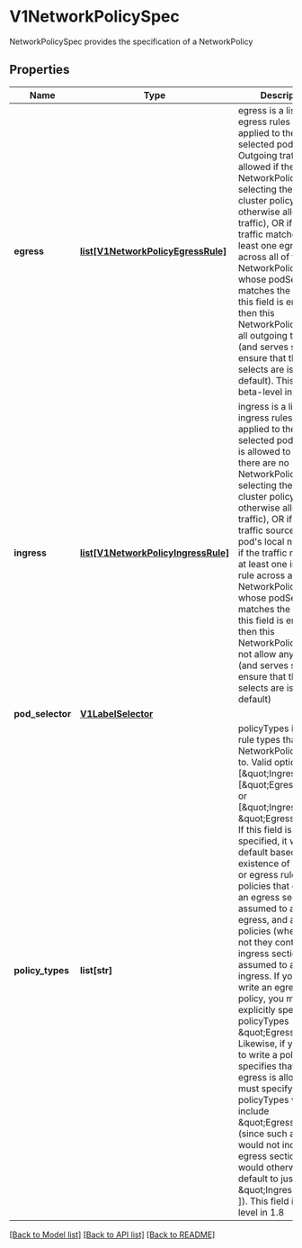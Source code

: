 # V1NetworkPolicySpec

NetworkPolicySpec provides the specification of a NetworkPolicy

## Properties
Name | Type | Description | Notes
------------ | ------------- | ------------- | -------------
**egress** | [**list[V1NetworkPolicyEgressRule]**](V1NetworkPolicyEgressRule.md) | egress is a list of egress rules to be applied to the selected pods. Outgoing traffic is allowed if there are no NetworkPolicies selecting the pod (and cluster policy otherwise allows the traffic), OR if the traffic matches at least one egress rule across all of the NetworkPolicy objects whose podSelector matches the pod. If this field is empty then this NetworkPolicy limits all outgoing traffic (and serves solely to ensure that the pods it selects are isolated by default). This field is beta-level in 1.8 | [optional] 
**ingress** | [**list[V1NetworkPolicyIngressRule]**](V1NetworkPolicyIngressRule.md) | ingress is a list of ingress rules to be applied to the selected pods. Traffic is allowed to a pod if there are no NetworkPolicies selecting the pod (and cluster policy otherwise allows the traffic), OR if the traffic source is the pod&#39;s local node, OR if the traffic matches at least one ingress rule across all of the NetworkPolicy objects whose podSelector matches the pod. If this field is empty then this NetworkPolicy does not allow any traffic (and serves solely to ensure that the pods it selects are isolated by default) | [optional] 
**pod_selector** | [**V1LabelSelector**](V1LabelSelector.md) |  | 
**policy_types** | **list[str]** | policyTypes is a list of rule types that the NetworkPolicy relates to. Valid options are [\&quot;Ingress\&quot;], [\&quot;Egress\&quot;], or [\&quot;Ingress\&quot;, \&quot;Egress\&quot;]. If this field is not specified, it will default based on the existence of ingress or egress rules; policies that contain an egress section are assumed to affect egress, and all policies (whether or not they contain an ingress section) are assumed to affect ingress. If you want to write an egress-only policy, you must explicitly specify policyTypes [ \&quot;Egress\&quot; ]. Likewise, if you want to write a policy that specifies that no egress is allowed, you must specify a policyTypes value that include \&quot;Egress\&quot; (since such a policy would not include an egress section and would otherwise default to just [ \&quot;Ingress\&quot; ]). This field is beta-level in 1.8 | [optional] 

[[Back to Model list]](../README.md#documentation-for-models) [[Back to API list]](../README.md#documentation-for-api-endpoints) [[Back to README]](../README.md)


